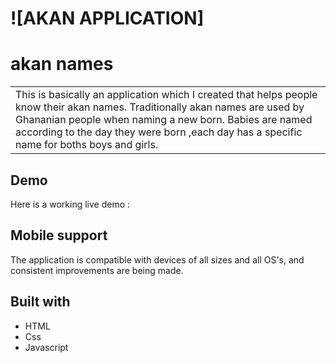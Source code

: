 # ![AKAN APPLICATION]
# akan names

<table>
<tr>
<td>
  This is basically an application which I created that helps people know their akan names. Traditionally akan names are used by  Ghananian people when naming a new born. Babies are named according to the day they were born ,each day has a specific name for boths  boys and girls.
</td>
</tr>
</table>

## Demo
Here is a working live demo : 
## Mobile support
The application is compatible with devices of all sizes and all OS's, and consistent improvements are being made.

## Built with
- HTML
- Css
- Javascript